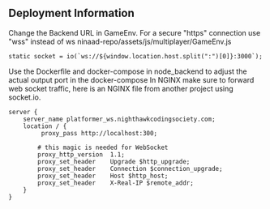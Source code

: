 ## Deployment Information
Change the Backend URL in GameEnv.  For a secure "https" connection use "wss" instead of ws
ninaad-repo/assets/js/multiplayer/GameEnv.js

```nodejs
static socket = io(`ws://${window.location.host.split(":")[0]}:3000`); 
```

Use the Dockerfile and docker-compose in node_backend to adjust the actual output port in the docker-compose
In NGINX make sure to forward web socket traffic, here is an NGINX file from another project using socket.io.

```nginx
server {
    server_name platformer_ws.nighthawkcodingsociety.com;
    location / {
         proxy_pass http://localhost:300;

        # this magic is needed for WebSocket
        proxy_http_version  1.1;
        proxy_set_header    Upgrade $http_upgrade;
        proxy_set_header    Connection $connection_upgrade;
        proxy_set_header    Host $http_host;
        proxy_set_header    X-Real-IP $remote_addr;
    }
}
```